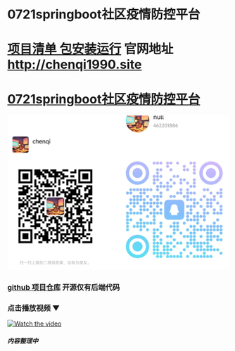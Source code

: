 # 0721springboot社区疫情防控平台


# [项目清单 包安装运行](http://chenqi1990.site) 官网地址 http://chenqi1990.site

# [0721springboot社区疫情防控平台](https://github.com/GraduationProject-springboot/0721springboot)

![picture](https://raw.githubusercontent.com/GraduationProject-springboot/.github/main/img/wx.png)

### [github 项目仓库](https://github.com/GraduationProject-springboot/allSpringbootProjects) 开源仅有后端代码

### 点击播放视频 ▼
[![Watch the video](https://i.sstatic.net/Vp2cE.png)](https://www.bilibili.com/video/BV14HerezEwW?p=73)

#####   内容整理中  












